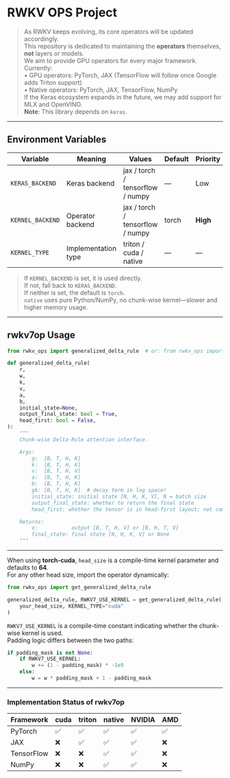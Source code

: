 
# RWKV OPS Project
> As RWKV keeps evolving, its core operators will be updated accordingly.  
> This repository is dedicated to maintaining the **operators** themselves, **not** layers or models.  
> We aim to provide GPU operators for every major framework.  
> Currently:  
> • GPU operators: PyTorch, JAX (TensorFlow will follow once Google adds Triton support)  
> • Native operators: PyTorch, JAX, TensorFlow, NumPy  
> If the Keras ecosystem expands in the future, we may add support for MLX and OpenVINO.  
> **Note**: This library depends on `keras`.

---

## Environment Variables

| Variable        | Meaning            | Values                             | Default | Priority |
|-----------------|--------------------|------------------------------------|---------|----------|
| `KERAS_BACKEND` | Keras backend      | jax / torch / tensorflow / numpy   | —       | Low      |
| `KERNEL_BACKEND`| Operator backend   | jax / torch / tensorflow / numpy   | torch   | **High** |
| `KERNEL_TYPE`   | Implementation type| triton / cuda / native             | —       | —        |

> If `KERNEL_BACKEND` is set, it is used directly.  
> If not, fall back to `KERAS_BACKEND`.  
> If neither is set, the default is `torch`.  
> `native` uses pure Python/NumPy, no chunk-wise kernel—slower and higher memory usage.

---

## rwkv7op Usage

```python
from rwkv_ops import generalized_delta_rule  # or: from rwkv_ops import rwkv7_op, identical

def generalized_delta_rule(
    r,
    w,
    k,
    v,
    a,
    b,
    initial_state=None,
    output_final_state: bool = True,
    head_first: bool = False,
):
    """
    Chunk-wise Delta-Rule attention interface.

    Args:
        q:  [B, T, H, K]
        k:  [B, T, H, K]
        v:  [B, T, H, V]
        a:  [B, T, H, K]
        b:  [B, T, H, K]
        gk: [B, T, H, K]  # decay term in log space!
        initial_state: initial state [N, H, K, V], N = batch size
        output_final_state: whether to return the final state
        head_first: whether the tensor is in head-first layout; not compatible with variable length

    Returns:
        o:           output [B, T, H, V] or [B, H, T, V]
        final_state: final state [N, H, K, V] or None
    """
```

---

When using **torch-cuda**, `head_size` is a compile-time kernel parameter and defaults to **64**.  
For any other head size, import the operator dynamically:

```python
from rwkv_ops import get_generalized_delta_rule

generalized_delta_rule, RWKV7_USE_KERNEL = get_generalized_delta_rule(
    your_head_size, KERNEL_TYPE="cuda"
)
```

`RWKV7_USE_KERNEL` is a compile-time constant indicating whether the chunk-wise kernel is used.  
Padding logic differs between the two paths:

```python
if padding_mask is not None:
    if RWKV7_USE_KERNEL:
        w += (1 - padding_mask) * -1e9
    else:
        w = w * padding_mask + 1 - padding_mask
```

---

### Implementation Status of rwkv7op

| Framework   | cuda | triton | native | NVIDIA | AMD |
|-------------|------|--------|--------|--------|-----|
| PyTorch     | ✅   | ✅     | ✅     | ✅     | ✅  |
| JAX         | ❌   | ✅     | ✅     | ✅     | ❌  |
| TensorFlow  | ❌   | ❌     | ✅     | ✅     | ❌  |
| NumPy       | ❌   | ❌     | ✅     | ✅     | ❌  |
